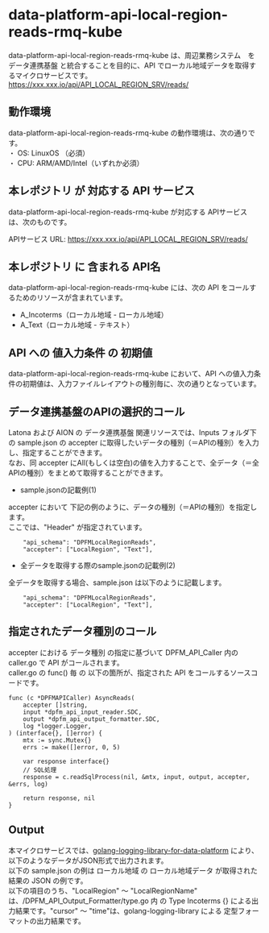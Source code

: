 # data-platform-api-local-region-reads-rmq-kube

data-platform-api-local-region-reads-rmq-kube は、周辺業務システム　を データ連携基盤 と統合することを目的に、API でローカル地域データを取得するマイクロサービスです。  
https://xxx.xxx.io/api/API_LOCAL_REGION_SRV/reads/

## 動作環境

data-platform-api-local-region-reads-rmq-kube の動作環境は、次の通りです。  
・ OS: LinuxOS （必須）  
・ CPU: ARM/AMD/Intel（いずれか必須）  


## 本レポジトリ が 対応する API サービス
data-platform-api-local-region-reads-rmq-kube が対応する APIサービス は、次のものです。

APIサービス URL: https://xxx.xxx.io/api/API_LOCAL_REGION_SRV/reads/

## 本レポジトリ に 含まれる API名
data-platform-api-local-region-reads-rmq-kube には、次の API をコールするためのリソースが含まれています。  

* A_Incoterms（ローカル地域 - ローカル地域）
* A_Text（ローカル地域 - テキスト）

## API への 値入力条件 の 初期値
data-platform-api-local-region-reads-rmq-kube において、API への値入力条件の初期値は、入力ファイルレイアウトの種別毎に、次の通りとなっています。  

## データ連携基盤のAPIの選択的コール

Latona および AION の データ連携基盤 関連リソースでは、Inputs フォルダ下の sample.json の accepter に取得したいデータの種別（＝APIの種別）を入力し、指定することができます。  
なお、同 accepter にAll(もしくは空白)の値を入力することで、全データ（＝全APIの種別）をまとめて取得することができます。  

* sample.jsonの記載例(1)  

accepter において 下記の例のように、データの種別（＝APIの種別）を指定します。  
ここでは、"Header" が指定されています。    
  
```
	"api_schema": "DPFMLocalRegionReads",
	"accepter": ["LocalRegion", "Text"],
```
  
* 全データを取得する際のsample.jsonの記載例(2)  

全データを取得する場合、sample.json は以下のように記載します。  

```
	"api_schema": "DPFMLocalRegionReads",
	"accepter": ["LocalRegion", "Text"],
```

## 指定されたデータ種別のコール

accepter における データ種別 の指定に基づいて DPFM_API_Caller 内の caller.go で API がコールされます。  
caller.go の func() 毎 の 以下の箇所が、指定された API をコールするソースコードです。  

```
func (c *DPFMAPICaller) AsyncReads(
	accepter []string,
	input *dpfm_api_input_reader.SDC,
	output *dpfm_api_output_formatter.SDC,
	log *logger.Logger,
) (interface{}, []error) {
	mtx := sync.Mutex{}
	errs := make([]error, 0, 5)

	var response interface{}
	// SQL処理
	response = c.readSqlProcess(nil, &mtx, input, output, accepter, &errs, log)

	return response, nil
}
```

## Output  
本マイクロサービスでは、[golang-logging-library-for-data-platform](https://github.com/latonaio/golang-logging-library-for-data-platform) により、以下のようなデータがJSON形式で出力されます。  
以下の sample.json の例は ローカル地域 の ローカル地域データ が取得された結果の JSON の例です。  
以下の項目のうち、"LocalRegion" ～ "LocalRegionName" は、/DPFM_API_Output_Formatter/type.go 内 の Type Incoterms {} による出力結果です。"cursor" ～ "time"は、golang-logging-library による 定型フォーマットの出力結果です。  

```

```
